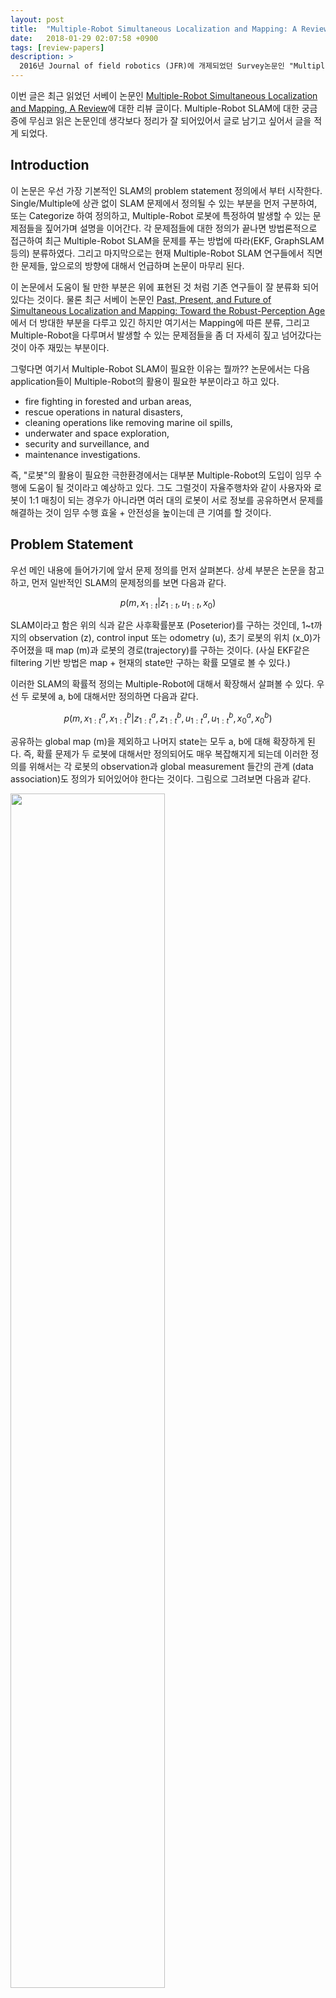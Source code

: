 ```yaml
---
layout: post
title:  "Multiple-Robot Simultaneous Localization and Mapping: A Review"
date:   2018-01-29 02:07:58 +0900
tags: [review-papers]
description: >
  2016년 Journal of field robotics (JFR)에 개제되었던 Survey논문인 "Multiple-Robot Simultaneous Localization and Mapping, A Review"에 대한 리뷰 포스트 이다.
---
```


이번 글은 최근 읽었던 서베이 논문인 [Multiple-Robot Simultaneous Localization and Mapping, A Review](http://onlinelibrary.wiley.com/doi/10.1002/rob.21620/abstract)에 대한 리뷰 글이다. Multiple-Robot SLAM에 대한 궁금증에 무심코 읽은 논문인데 생각보다 정리가 잘 되어있어서 글로 남기고 싶어서 글을 적게 되었다.

## Introduction
이 논문은 우선 가장 기본적인 SLAM의 problem statement 정의에서 부터 시작한다. Single/Multiple에 상관 없이 SLAM 문제에서 정의될 수 있는 부분을 먼저 구분하여, 또는 Categorize 하여 정의하고, Multiple-Robot 로봇에 특정하여 발생할 수 있는 문제점들을 짚어가며 설명을 이어간다. 각 문제점들에 대한 정의가 끝나면 방법론적으로 접근하여 최근 Multiple-Robot SLAM을 문제를 푸는 방법에 따라(EKF, GraphSLAM 등의) 분류하였다. 그리고 마지막으로는 현재 Multiple-Robot SLAM 연구들에서 직면한 문제들, 앞으로의 방향에 대해서 언급하며 논문이 마무리 된다.

이 논문에서 도움이 될 만한 부분은 위에 표현된 것 처럼 기존 연구들이 잘 분류화 되어있다는 것이다. 물론 최근 서베이 논문인 [Past, Present, and Future of Simultaneous Localization and Mapping: Toward the Robust-Perception Age](http://rpg.ifi.uzh.ch/docs/TRO16_cadena.pdf)에서 더 방대한 부분을 다루고 있긴 하지만 여기서는 Mapping에 따른 분류, 그리고 Multiple-Robot을 다루며서 발생할 수 있는 문제점들을 좀 더 자세히 짚고 넘어갔다는 것이 아주 재밌는 부분이다.

그렇다면 여기서 Multiple-Robot SLAM이 필요한 이유는 뭘까?? 논문에서는 다음 application들이 Multiple-Robot의 활용이 필요한 부분이라고 하고 있다.

- fire fighting in forested and urban areas,
- rescue operations in natural disasters,
- cleaning operations like removing marine oil spills,
- underwater and space exploration,
- security and surveillance, and
- maintenance investigations.

즉, "로봇"의 활용이 필요한 극한환경에서는 대부분 Multiple-Robot의 도입이 임무 수행에 도움이 될 것이라고 예상하고 있다. 그도 그럴것이 자율주행차와 같이 사용자와 로봇이 1:1 매칭이 되는 경우가 아니라면 여러 대의 로봇이 서로 정보를 공유하면서 문제를 해결하는 것이 임무 수행 효울 + 안전성을 높이는데 큰 기여를 할 것이다.

## Problem Statement
우선 메인 내용에 들어가기에 앞서 문제 정의를 먼저 살펴본다. 상세 부분은 논문을 참고하고, 먼저 일반적인 SLAM의 문제정의를 보면 다음과 같다.

$$ p(m, x_{1:t}|z_{1:t},u_{1:t},x_0)$$

SLAM이라고 함은 위의 식과 같은 사후확률분포 (Poseterior)를 구하는 것인데, 1~t까지의 observation (z), control input 또는 odometry (u), 초기 로봇의 위치 (x_0)가 주어졌을 때 map (m)과 로봇의 경로(trajectory)를 구하는 것이다. (사실 EKF같은 filtering 기반 방법은 map + 현재의 state만 구하는 확률 모델로 볼 수 있다.)

이러한 SLAM의 확률적 정의는 Multiple-Robot에 대해서 확장해서 살펴볼 수 있다. 우선 두 로봇에 a, b에 대해서만 정의하면 다음과 같다.

$$ p(m, x^a_{1:t}, x^b_{1:t}|z^a_{1:t}, z^b_{1:t},u^a_{1:t}, u^b_{1:t}, x^a_0, x^b_0)$$

공유하는 global map (m)을 제외하고 나머지 state는 모두 a, b에 대해 확장하게 된다. 즉, 확률 문제가 두 로봇에 대해서만 정의되어도 매우 복잡해지게 되는데 이러한 정의를 위해서는 각 로봇의 observation과 global measurement 들간의 관계 (data association)도 정의가 되어있어야 한다는 것이다. 그림으로 그려보면 다음과 같다.

<img align="middle" src="/image/posts/Review-paper/2018-01-29-Multi_robot_survey/multi_prob_state.png" width="70%">

## SLAM의 3가지 이슈
우선 SLAM을 구성하는 3가지 요소를 살펴보면 1) sensors 2) data processing 3) map representation으로 나타낼 수 있다. 용어에 맞게 사용하는 센서, 데이터 처리 방법 (알고리즘), 그리고 맵의 표현 방법 이렇게 3가지 이슈들이 정리가 되어야 하나의 SLAM method를 완성할 수 있다. 저자가 논문에서 정리한 표를 보면 다음과 같다.

<img align="middle" src="/image/posts/Review-paper/2018-01-29-Multi_robot_survey/slam_3_issues.png" width="70%">

여기서 센서는 환경에 따라서 달라지기도 하고, 플랫폼이나 용도에 따라서 달라지기 때문에 일관되게 표현할 수 없지만 acoustic sensor와 같이 수중에서만 되는 센서도 있을 수 있으며 LiDAR와 같이 지상에서 좀 더 많이 사용되는 센서가 있을 수도 있다. Data processing 같은 경우는 크게 Filtering / Smoothing / AI 로 나눌 수가 있다.

#### Map representation에 따른 구분
여기서 재밌는 부분은 바로 map representation에 대한 부분이다. 사실 위와 같이 센서나 데이터 처리에 대한 내용은 다른 논문에서도 자주 언급되기 때문에 이미 파악하고 있을 수도 있는 내용인데 map representation같은 경우는 이 논문처럼 분류해놓은 것을 자주 보진 못한 것 같다. 논문에는 자세하게 표현되어 있지만 결과적으로 정리된 표를 보면 아래와 같다.

<img align="middle" src="/image/posts/Review-paper/2018-01-29-Multi_robot_survey/map_representation.png" width="60%">

논문에 표현된 map representation에 대한 예시들을 보면 다음과 같다. Topological map을 그림상의 점들과 연결된 링크들 처럼 보통 metric 정보 없이 (metric은 다시 embedding이 가능하니까) 노드들 간의 연결성을 보는 관점이고, semantic map은 map에 semantic 정보 (object, region labeling과 같은)를 추가해서 표현한 맵이다. 그리고 appearance map을 일반적으로 그래프로 표현되며 각 노드가 geometric 정보가 아닌 그림처럼 사진이나 또는 압축된 appearance 정보등으로 표현된 맵을 의미한다.

<img align="middle" src="/image/posts/Review-paper/2018-01-29-Multi_robot_survey/map_representation_ex.png" width="90%">

#### Data processing에 따른 구분
Map을 어떻게 표현할 것인가에 대해서 위에서 구분지어 살펴봤으면, 이번에는 Data processing, 즉 SLAM 문제를 풀기위한 방법론에서 구분지어 살펴볼 수 있다. 위의 표에서 Data processing에는 **Filtering**, **Smoothing**, **AI** 이렇게 3가지 방법으로 구별할 수 있다. Filtering 기반 방법에서 대표되는 방법은 우리가 흔히 아는 EKF (Extended Kalman Filter) SLAM, EIF (Extended Information Filter) SLAM, PF (Particle Filter) SLAM을 예시로 들 수 있다. 기본적으로 Filtering 기반 방법은 **로봇의 현재 위치와 맵**을 구하기 위한 목표로 삼는다. 반면 Smoothing은 기본적으로 **로봇의 전체 경로**를 구하는 목적으로 하고 (Pose graph SLAM의 경우에는) 추가적으로 맵을 함께 업데이트 하는 경우가 많다. AI 기반 방법은 이와는 별개로 학습을 통해서 Localization이나 Place recognition을 하는 연구가 많다. 이러한 연구들도 표로 정리해 보면 다음과 같이 관련 연구의 장, 단점과 함께 살펴볼 수 있다.

<img align="middle" src="/image/posts/Review-paper/2018-01-29-Multi_robot_survey/slam_comparison.png" width="90%">


## Multiple-Robot SLAM
Multiple-Robot의 SLAM에 대한 설명이 나오기 까지 설명이 꽤나 길었다. 하지만 Multiple-Robot도 기본적인 문제는 위에서 언급한 내용들의 확장이므로 꼭 필요한 부분이긴 하다. 거두절미하고, 이번 챕터에서는 Multiple-Robot의 Data 처리에 따른 구분과 Multiple-Robot SLAM에서 문제가 되는 10가지 문제점들을 한번 살펴보자.

### Multiple-Robot SLAM에 고려해야 할 4가지 질문들
Multiple-Robot SLAM에 있어서 다음 4가지 질문들이 필수적으로 고려되어야 한다.
1. 어떤 타입의 데이터를 주고 받을 것인가 (Data Sharing)
2. 어떻게 통신할 것인가 (Data Communication)
3. 어디에서 데이터를 처리할 것인가 (Data Distribution)
4. 어떻게 데이터를 처리할 것인가 (Data Processing)

이 4가지 질문은 내가 원하는 플랫폼에 따라서, 처리해야하는 문제에 따라서 다르게 답변할 수 있다. 각 문제에 대해서 예를 들어보면 1) 데이터는 일반적인 raw data를 주고 받을수도 있고, map이나 pose같은 처리된 데이터를 받을 수도 있고 2) 통신 방법과 통신의 안정성, 허용가능한 bandwidth에 대한 고민이 필요하고 3) 각 로봇에서 주변 로봇들의 데이터를 확보하고 각각 SLAM문제를 처리할지, 또는 한 agent에서 전체 로봇들의 데이터를 종합해서 처리할지 4) Filtering 기반으로 문제를 풀지, Graph로 문제를 풀지.. 등등의 고려사항들이 나올 수 있다.

이러한 문제들에 대해서 표로 나타내면 다음과 같다.

<img align="middle" src="/image/posts/Review-paper/2018-01-29-Multi_robot_survey/multi_four_data.png" width="70%">

대부분의 용어는 직관적으로 파악할 수 있는데 Data distribution에는 centralized, decentralized, distributed, nondistributed는 어떤 방법인지 쉽게 파악이 안된다. 이 문제 들에 대해 저자의 설명을 보면 다음과 같이 나눌 수 있다.

- Centralized: 임무 수행을 위한 연산이 사전에 지정된 로봇이나 외부 에이전트에 의해 이뤄지는 구조 (서버에서 문제를 해결)
- Decentralized: 각각의 로봇이 연산을 독립적으로 수행하는 구조, 이 경우 각 로봇 모두 문제를 풀기위한 충분한 computation power가 요구 (예를 들면, 여러대의 로봇이 서로 인접한 또는 전체 데이터를 주고 받고 각각 연산을 해서 독립적으로 임무를 수행할 수 있는 구조)
- Distributed: 임무 수행을 위한 연산을 여러 에이전트에서 나누어서 수행하는 구조 (예를 들면, 전체 맵에서 각 부분별로 나누어 문제를 해결하는 구조)

### Multiple-Robot SLAM이 어려운 10가지 이유
이제 Multiple-Robot에 대한 마지막 챕터이다. Multiple-Robot SLAM을 하면서 문제가 되는 10가지를 먼저 리스트업 해보면 다음과 같다.

1. **Relative Poses of Robots**: 각 로봇은 각자 자신이 기준되는 coordinate system을 가지고 있을텐데, 데이터를 종합하려면 로봇들 서로의 relative 정보를 알아야 한다.
2. **Uncertainty of the Relative Poses**: 위와 마찬가지로 각 로봇이 가지는 uncertainty는 각각이 지난 경로나 주변 measurement에 따라 다를텐데 이에 대한 uncertainty diff가 고려되어야 한다.
3. **Updating Maps and Poses**: 우선 로봇의 상대적 위치를 찾더라도 맵 정보가 업데이트 디ㅗ면서 로봇의 위치도 함께 보정이 되는데 이를 다시 로봇들이 반영하는 것이 고려되어야 한다.
4. **Line-of-sight Observations**: 여러 대의 로봇이 동시에 임무 수행을 할 때 로봇이 같은 시점에 함께 관측할 수 있는 observation을 파악해야 Multiple-Robot 문제를 좀 더 쉽게 할 수 있다.
5. **Closing Loops**: 각 로봇이 만든 서로 다른 맵 상에서 Loop closing을 할 수 있는 방법이 고려되어야 한다.
6. **Complexity**: 일반적으로 로봇에서는 real-time 성능이 필요하기 때문에 데이터 처리 속도를 고려해야 한다.
7. **Communications**: 어떤 방법으로 통신할 지, 어떤 데이터를 얼마만큼의 전송량을 가지고 주고 받을 지 고려해야 한다.
8. **Heterogeneous Vehicles and Sensors**: Platform이나 센서 정보가 다른 경우 서로 다른 정보들을 어떻게 association 할지 고려해야 한다.
9. **Synchronization**: 각각 로봇은 하드웨어 적으로 분리되어 있기 때문에 각 플랫폼의 system time에 따라 sync가 floating되어 있는데 각 로봇들의 sync를 얼마나 잘 맞출 수 있는지가 중요하다.
10. **Performance Measure**: Performance를 측정할 수 있는 measure를 찾는 것이 중요하다. (여러대의 실제 로봇 trajectory를 구하기가 쉽지 않기 때문)

논문에도 잘 설명이 되어있지만 각 부분을 간략히 보면 위와 같이 요약해서 볼 수 있다. 저자는 이 부분도 역시 표로 정리하고, 위 문제들을 고려한 Multiple-Robot SLAM 논문들도 함께 리스트를 제공하였다.

<img align="middle" src="/image/posts/Review-paper/2018-01-29-Multi_robot_survey/prob_multi_robot.png" width="90%">


## Conclusion
제목은 Multiple-Robot의 SLAM이지만 SLAM에 대해서 전반적인 내용도 알차게 들어있던 논문이었다. 본문이 워낙 길어서 _무려 46페이지에 달하는_ 분량이기 때문에 전체를 모두 요약하지는 못했지만 내가 보았을 때 한번쯤 키워드를 기억해두면 좋을 것 같은 부분을 요약하였다. 이외에도 method 부분을 좀 더 상세히 보고 그 중 재미있던 아이디어들만 살펴보면 다음과 같다.

- Duplicate landmark 검사를 위한 sequential nearest neighbor test
- Cooperative Positioning System
    - Parent-child robot이 이동-정지를 하며 위치 보정
- Manifold representation을 이용한 map 표현
- Reinforcement Learning등을 통해 언제 map merging을 할 것인지 학습
- Map 들간에 중복영역이나 유사성 판단을 위해 space transform
    - Hough transform등을 이용해서 map merging candidate selection
- Topological approach 에서 probabilistic generalized voronoi diagram

다음 Survey 페이퍼는 조금 더 시간을 들여서 가장 최근 SLAM survey 논문이자 2016년 TRO에 개제되었던
[Past, Present, and Future of Simultaneous Localization and Mapping: Toward the Robust-Perception Age](http://rpg.ifi.uzh.ch/docs/TRO16_cadena.pdf)를 정리해보도록 하자.
